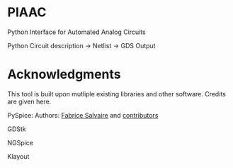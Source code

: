 # PIAAC
Python Interface for Automated Analog Circuits

Python Circuit description -> Netlist -> GDS Output 


# Acknowledgments 
This tool is built upon mutliple existing libraries and other software. Credits are given here. 

PySpice: Authors: [Fabrice Salvaire](http://fabrice-salvaire.fr/) and [contributors](https://github.com/FabriceSalvaire/PySpice/blob/master/CONTRIBUTORS.md) 

GDStk

NGSpice

Klayout
